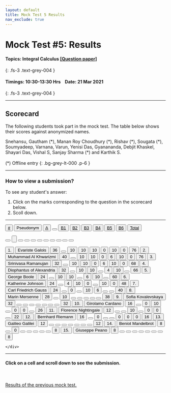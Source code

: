```yaml
---
layout: default
title: Mock Test 5 Results
nav_exclude: true
---
```



#  Mock Test #5: Results

#### Topics: Integral Calculus [[Question paper]](/docs/mock_test/005_mar_21_integral_calculus)
{: .fs-3 .text-grey-004 }

#### Timings: 10:30-13:30 Hrs &nbsp;&nbsp;  Date: 21 Mar 2021
{: .fs-3 .text-grey-004 }

---


## Scorecard


The following students took part in the mock test. The table below shows their scores against anonymized names.


Snehansu, Gautham (\*), Manan Roy Choudhury (\*), Rishav (\*), Sougata (\*), Soumyadeep,
Varnana, Varun, Yenisi Das, Gyanananda, Debjit Khaskel, Shayari Das, Vishal S, Sanjay Sharma (\*) and Karthik S.<br><br>
(\*) Offline entry
{: .bg-grey-lt-000 .p-6 }


---

### How to view a submission?

To see any student's answer:

1. Click on the marks corresponding to the question in the scorecard below.
2. Scoll down.


---

  <div class="markpalette">
      <div class="markpalette-keys">

<button class="markbutton white"><u>#</u></button>
<input type="button" class="markbutton white" value="Pseudonym"/>
<button class="markbutton white" ><u>A</u></button>
<button class="button white"></button>
<button class="markbutton white" ><u>B1</u></button>
<button class="markbutton white" ><u>B2</u></button>
<button class="markbutton white" ><u>B3</u></button>
<button class="markbutton white" ><u>B4</u></button>
<button class="markbutton white" ><u>B5</u></button>
<button class="markbutton white" ><u>B6</u></button>
<button class="markbutton white" ><u>Total</u></button>

<button class="markbutton white"></button>
<input type="button" class="markbutton white" value=""/>
<button class="markbutton white" ></button>
<button class="button white"></button>
<button class="markbutton white" ></button>
<button class="markbutton white" ></button>
<button class="markbutton white" ></button>
<button class="markbutton white" ></button>
<button class="markbutton white" ></button>
<button class="markbutton white" ></button>
<button class="markbutton white" ></button>



<button class="markbutton rank">1. </button>
<input type="button" class="markbutton white" value="Evariste Galois"/>
<button class="markbutton blank" onclick = "markdisplay('Evariste_Galois/PartA',5)">36</button>
<button class="button white"></button>
<button class="markbutton right" onclick = "markdisplay('Evariste_Galois/B1',5)">10</button>
<button class="markbutton right" onclick = "markdisplay('Evariste_Galois/B2',5)">10</button>
<button class="markbutton right" onclick = "markdisplay('Evariste_Galois/B3',5)">10</button>
<button class="markbutton wrong" onclick = "markdisplay('Evariste_Galois/B4',5)">0</button>
<button class="markbutton right" onclick = "markdisplay('Evariste_Galois/B5',5)">10</button>
<button class="markbutton wrong" onclick = "markdisplay('Evariste_Galois/B6',5)">0</button>
<button class="markbutton total">76</button>
<button class="markbutton rank">2. </button>
<input type="button" class="markbutton white" value="Muhammad Al Khwarizmi"/>
<button class="markbutton blank" onclick = "markdisplay('Muhammad_Al_Khwarizmi/PartA',5)">40</button>
<button class="button white"></button>
<button class="markbutton right" onclick = "markdisplay('Muhammad_Al_Khwarizmi/B1',5)">10</button>
<button class="markbutton right" onclick = "markdisplay('Muhammad_Al_Khwarizmi/B2',5)">10</button>
<button class="markbutton wrong" onclick = "markdisplay('Muhammad_Al_Khwarizmi/B3',5)">0</button>
<button class="markbutton right" onclick = "markdisplay('Muhammad_Al_Khwarizmi/B4',5)">6</button>
<button class="markbutton right" onclick = "markdisplay('Muhammad_Al_Khwarizmi/B5',5)">10</button>
<button class="markbutton wrong" onclick = "markdisplay('Muhammad_Al_Khwarizmi/B6',5)">0</button>
<button class="markbutton total">76</button>
<button class="markbutton rank">3. </button>
<input type="button" class="markbutton white" value="Srinivasa Ramanujan"/>
<button class="markbutton blank" onclick = "markdisplay('Srinivasa_Ramanujan/PartA',5)">32</button>
<button class="button white"></button>
<button class="markbutton right" onclick = "markdisplay('Srinivasa_Ramanujan/B1',5)">10</button>
<button class="markbutton right" onclick = "markdisplay('Srinivasa_Ramanujan/B2',5)">10</button>
<button class="markbutton wrong" onclick = "markdisplay('Srinivasa_Ramanujan/B3',5)">0</button>
<button class="markbutton right" onclick = "markdisplay('Srinivasa_Ramanujan/B4',5)">6</button>
<button class="markbutton right" onclick = "markdisplay('Srinivasa_Ramanujan/B5',5)">10</button>
<button class="markbutton wrong" onclick = "markdisplay('Srinivasa_Ramanujan/B6',5)">0</button>
<button class="markbutton total">68</button>
<button class="markbutton rank">4. </button>
<input type="button" class="markbutton white" value="Diophantus of Alexandria"/>
<button class="markbutton blank" onclick = "markdisplay('Diophantus_of_Alexandria/PartA',5)">32</button>
<button class="button white"></button>
<button class="markbutton right" onclick = "markdisplay('Diophantus_of_Alexandria/B1',5)">10</button>
<button class="markbutton right" onclick = "markdisplay('Diophantus_of_Alexandria/B2',5)">10</button>
<button class="button blank"></button>
<button class="markbutton right" onclick = "markdisplay('Diophantus_of_Alexandria/B4',5)">4</button>
<button class="markbutton right" onclick = "markdisplay('Diophantus_of_Alexandria/B5',5)">10</button>
<button class="button blank"></button>
<button class="markbutton total">66</button>
<button class="markbutton rank">5. </button>
<input type="button" class="markbutton white" value="George Boole"/>
<button class="markbutton blank" onclick = "markdisplay('George_Boole/PartA',5)">24</button>
<button class="button white"></button>
<button class="markbutton right" onclick = "markdisplay('George_Boole/B1',5)">10</button>
<button class="markbutton right" onclick = "markdisplay('George_Boole/B2',5)">10</button>
<button class="button blank"></button>
<button class="markbutton right" onclick = "markdisplay('George_Boole/B4',5)">6</button>
<button class="markbutton right" onclick = "markdisplay('George_Boole/B5',5)">10</button>
<button class="button blank"></button>
<button class="markbutton total">60</button>
<button class="markbutton rank">6. </button>
<input type="button" class="markbutton white" value="Katherine Johnson"/>
<button class="markbutton blank" onclick = "markdisplay('Katherine_Johnson/PartA',5)">24</button>
<button class="button white"></button>
<button class="markbutton right" onclick = "markdisplay('Katherine_Johnson/B1',5)">4</button>
<button class="markbutton right" onclick = "markdisplay('Katherine_Johnson/B2',5)">10</button>
<button class="markbutton wrong" onclick = "markdisplay('Katherine_Johnson/B3',5)">0</button>
<button class="button blank"></button>
<button class="markbutton right" onclick = "markdisplay('Katherine_Johnson/B5',5)">10</button>
<button class="markbutton wrong" onclick = "markdisplay('Katherine_Johnson/B6',5)">0</button>
<button class="markbutton total">48</button>
<button class="markbutton rank">7. </button>
<input type="button" class="markbutton white" value="Carl Friedrich Gauss"/>
<button class="markbutton blank" onclick = "markdisplay('Carl_Friedrich_Gauss/PartA',5)">24</button>
<button class="button white"></button>
<button class="markbutton wrong" onclick = "markdisplay('Carl_Friedrich_Gauss/B1',5)">0</button>
<button class="button blank"></button>
<button class="markbutton right" onclick = "markdisplay('Carl_Friedrich_Gauss/B3',5)">10</button>
<button class="markbutton right" onclick = "markdisplay('Carl_Friedrich_Gauss/B4',5)">6</button>
<button class="button blank"></button>
<button class="button blank"></button>
<button class="markbutton total">40</button>
<button class="markbutton rank">8. </button>
<input type="button" class="markbutton white" value="Marin Mersenne"/>
<button class="markbutton blank" onclick = "markdisplay('Marin_Mersenne/PartA',5)">28</button>
<button class="button white"></button>
<button class="markbutton right" onclick = "markdisplay('Marin_Mersenne/B1',5)">10</button>
<button class="button blank"></button>
<button class="button blank"></button>
<button class="button blank"></button>
<button class="button blank"></button>
<button class="button blank"></button>
<button class="markbutton total">38</button>
<button class="markbutton rank">9. </button>
<input type="button" class="markbutton white" value="Sofia Kovalevskaya"/>
<button class="markbutton blank" onclick = "markdisplay('Sofia_Kovalevskaya/PartA',5)">32</button>
<button class="button white"></button>
<button class="button blank"></button>
<button class="button blank"></button>
<button class="button blank"></button>
<button class="button blank"></button>
<button class="button blank"></button>
<button class="button blank"></button>
<button class="markbutton total">32</button>
<button class="markbutton rank">10. </button>
<input type="button" class="markbutton white" value="Girolamo Cardano"/>
<button class="markbutton blank" onclick = "markdisplay('Girolamo_Cardano/PartA',5)">16</button>
<button class="button white"></button>
<button class="markbutton wrong" onclick = "markdisplay('Girolamo_Cardano/B1',5)">0</button>
<button class="markbutton right" onclick = "markdisplay('Girolamo_Cardano/B2',5)">10</button>
<button class="button blank"></button>
<button class="markbutton wrong" onclick = "markdisplay('Girolamo_Cardano/B4',5)">0</button>
<button class="markbutton wrong" onclick = "markdisplay('Girolamo_Cardano/B5',5)">0</button>
<button class="button blank"></button>
<button class="markbutton total">26</button>
<button class="markbutton rank">11. </button>
<input type="button" class="markbutton white" value="Florence Nightingale"/>
<button class="markbutton blank" onclick = "markdisplay('Florence_Nightingale/PartA',5)">12</button>
<button class="button white"></button>
<button class="button blank"></button>
<button class="markbutton right" onclick = "markdisplay('Florence_Nightingale/B2',5)">10</button>
<button class="button blank"></button>
<button class="markbutton wrong" onclick = "markdisplay('Florence_Nightingale/B4',5)">0</button>
<button class="markbutton wrong" onclick = "markdisplay('Florence_Nightingale/B5',5)">0</button>
<button class="button blank"></button>
<button class="markbutton total">22</button>
<button class="markbutton rank">12. </button>
<input type="button" class="markbutton white" value="Bernhard Riemann"/>
<button class="markbutton blank" onclick = "markdisplay('Bernhard_Riemann/PartA',5)">16</button>
<button class="button white"></button>
<button class="markbutton wrong" onclick = "markdisplay('Bernhard_Riemann/B1',5)">0</button>
<button class="button blank"></button>
<button class="button blank"></button>
<button class="markbutton wrong" onclick = "markdisplay('Bernhard_Riemann/B4',5)">0</button>
<button class="markbutton wrong" onclick = "markdisplay('Bernhard_Riemann/B5',5)">0</button>
<button class="markbutton wrong" onclick = "markdisplay('Bernhard_Riemann/B6',5)">0</button>
<button class="markbutton total">16</button>
<button class="markbutton rank">13. </button>
<input type="button" class="markbutton white" value="Galileo Galilei"/>
<button class="markbutton blank" onclick = "markdisplay('Galileo_Galilei/PartA',5)">12</button>
<button class="button white"></button>
<button class="button blank"></button>
<button class="button blank"></button>
<button class="button blank"></button>
<button class="button blank"></button>
<button class="button blank"></button>
<button class="button blank"></button>
<button class="markbutton total">12</button>
<button class="markbutton rank">14. </button>
<input type="button" class="markbutton white" value="Beniot Mandelbrot"/>
<button class="markbutton blank" onclick = "markdisplay('Beniot_Mandelbrot/PartA',5)">8</button>
<button class="button white"></button>
<button class="markbutton wrong" onclick = "markdisplay('Beniot_Mandelbrot/B1',5)">0</button>
<button class="button blank"></button>
<button class="button blank"></button>
<button class="button blank"></button>
<button class="button blank"></button>
<button class="button blank"></button>
<button class="markbutton total">8</button>
<button class="markbutton rank">15. </button>
<input type="button" class="markbutton white" value="Giuseppe Peano"/>
<button class="markbutton blank" onclick = "markdisplay('Giuseppe_Peano/PartA',5)">8</button>
<button class="button white"></button>
<button class="button blank"></button>
<button class="button blank"></button>
<button class="button blank"></button>
<button class="button blank"></button>
<button class="button blank"></button>
<button class="button blank"></button>
<button class="markbutton total">8</button>





    </div>
</div>


<hr>

<div style="min-height:2px" id="themarktext">
<h4>Click on a cell and scroll down to see the submission.</h4>
</div>


<br>
<br>
<a href="/docs/mock_test/004_mar_10_scorecard">Results of the previous mock test.</a>
<br>




